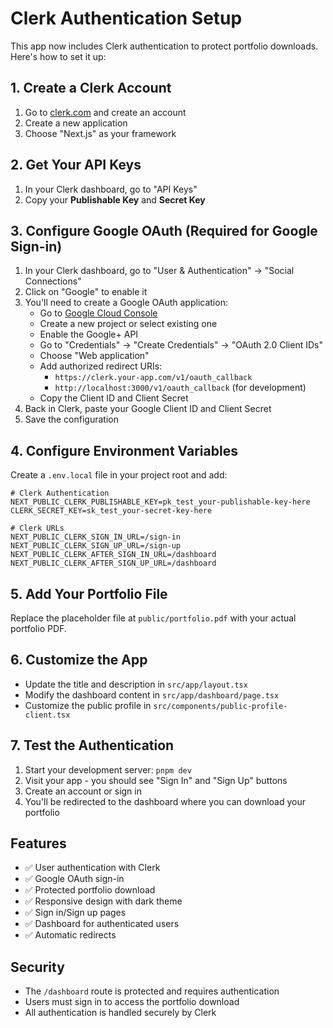 # Clerk Authentication Setup

This app now includes Clerk authentication to protect portfolio downloads. Here's how to set it up:

## 1. Create a Clerk Account

1. Go to [clerk.com](https://clerk.com) and create an account
2. Create a new application
3. Choose "Next.js" as your framework

## 2. Get Your API Keys

1. In your Clerk dashboard, go to "API Keys"
2. Copy your **Publishable Key** and **Secret Key**

## 3. Configure Google OAuth (Required for Google Sign-in)

1. In your Clerk dashboard, go to "User & Authentication" → "Social Connections"
2. Click on "Google" to enable it
3. You'll need to create a Google OAuth application:
   - Go to [Google Cloud Console](https://console.cloud.google.com/)
   - Create a new project or select existing one
   - Enable the Google+ API
   - Go to "Credentials" → "Create Credentials" → "OAuth 2.0 Client IDs"
   - Choose "Web application"
   - Add authorized redirect URIs:
     - `https://clerk.your-app.com/v1/oauth_callback`
     - `http://localhost:3000/v1/oauth_callback` (for development)
   - Copy the Client ID and Client Secret
4. Back in Clerk, paste your Google Client ID and Client Secret
5. Save the configuration

## 4. Configure Environment Variables

Create a `.env.local` file in your project root and add:

```env
# Clerk Authentication
NEXT_PUBLIC_CLERK_PUBLISHABLE_KEY=pk_test_your-publishable-key-here
CLERK_SECRET_KEY=sk_test_your-secret-key-here

# Clerk URLs
NEXT_PUBLIC_CLERK_SIGN_IN_URL=/sign-in
NEXT_PUBLIC_CLERK_SIGN_UP_URL=/sign-up
NEXT_PUBLIC_CLERK_AFTER_SIGN_IN_URL=/dashboard
NEXT_PUBLIC_CLERK_AFTER_SIGN_UP_URL=/dashboard
```

## 5. Add Your Portfolio File

Replace the placeholder file at `public/portfolio.pdf` with your actual portfolio PDF.

## 6. Customize the App

- Update the title and description in `src/app/layout.tsx`
- Modify the dashboard content in `src/app/dashboard/page.tsx`
- Customize the public profile in `src/components/public-profile-client.tsx`

## 7. Test the Authentication

1. Start your development server: `pnpm dev`
2. Visit your app - you should see "Sign In" and "Sign Up" buttons
3. Create an account or sign in
4. You'll be redirected to the dashboard where you can download your portfolio

## Features

- ✅ User authentication with Clerk
- ✅ Google OAuth sign-in
- ✅ Protected portfolio download
- ✅ Responsive design with dark theme
- ✅ Sign in/Sign up pages
- ✅ Dashboard for authenticated users
- ✅ Automatic redirects

## Security

- The `/dashboard` route is protected and requires authentication
- Users must sign in to access the portfolio download
- All authentication is handled securely by Clerk
